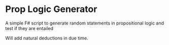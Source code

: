 # Prop Logic Generator
 A simple F# script to generate random statements in propositional logic and test if they are entailed
 
 Will add natural deductions in due time.

